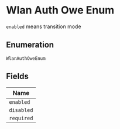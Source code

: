 
# Wlan Auth Owe Enum

`enabled` means transition mode

## Enumeration

`WlanAuthOweEnum`

## Fields

| Name |
|  --- |
| `enabled` |
| `disabled` |
| `required` |

